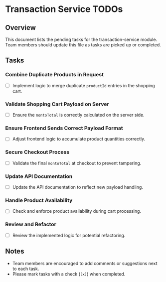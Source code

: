 # Transaction Service TODOs

## Overview

This document lists the pending tasks for the transaction-service module. Team members should update this file as tasks are picked up or completed.

## Tasks

### Combine Duplicate Products in Request

- [ ] Implement logic to merge duplicate `productId` entries in the shopping cart.

### Validate Shopping Cart Payload on Server

- [ ] Ensure the `montoTotal` is correctly calculated on the server side.

### Ensure Frontend Sends Correct Payload Format

- [ ] Adjust frontend logic to accumulate product quantities correctly.

### Secure Checkout Process

- [ ] Validate the final `montoTotal` at checkout to prevent tampering.

### Update API Documentation

- [ ] Update the API documentation to reflect new payload handling.

### Handle Product Availability

- [ ] Check and enforce product availability during cart processing.

### Review and Refactor

- [ ] Review the implemented logic for potential refactoring.

## Notes

- Team members are encouraged to add comments or suggestions next to each task.
- Please mark tasks with a check (`[x]`) when completed.
